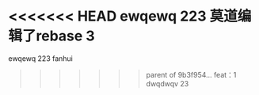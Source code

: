 <<<<<<< HEAD
ewqewq  223   莫道编辑了rebase    3
=======
ewqewq  223   fanhui
>>>>>>> parent of 9b3f954... feat：1
dwqdwqv 
23
